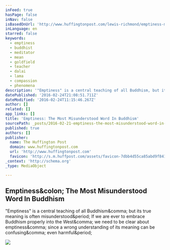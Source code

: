 ```yaml
---
inFeed: true
hasPage: false
inNav: false
isBasedOnUrl: 'http://www.huffingtonpost.com/lewis-richmond/emptiness-most-misunderstood-word-in-buddhism_b_2769189.html'
inLanguage: en
starred: false
keywords:
  - emptiness
  - buddhist
  - meditator
  - mean
  - goldfield
  - teacher
  - dalai
  - lama
  - compassion
  - phenomena
description: '"Emptiness" is a central teaching of all Buddhism, but its true meaning is often misunderstood. If we are ever to embrace Buddhism properly into the West, we need to be clear about emptiness, since a wrong understanding of its meaning can be confusing, even harmful.'
datePublished: '2016-02-24T21:08:51.711Z'
dateModified: '2016-02-24T11:15:46.267Z'
author: []
related: []
app_links: []
title: 'Emptiness: The Most Misunderstood Word In Buddhism'
sourcePath: _posts/2016-02-21-emptiness-the-most-misunderstood-word-in-buddhism.md
published: true
authors: []
publisher:
  name: The Huffington Post
  domain: www.huffingtonpost.com
  url: 'http://www.huffingtonpost.com'
  favicon: 'http://s.m.huffpost.com/assets/favicon-7dbb4d55ca85abd9f84197a1c3525e38.ico'
_context: 'http://schema.org'
_type: MediaObject

---
```

<article style=""><h1>Emptiness&amp;colon; The Most Misunderstood Word In Buddhism</h1><p>"Emptiness" is a central teaching of all Buddhism&amp;comma; but its true meaning is often misunderstood&amp;period; If we are ever to embrace Buddhism properly into the West&amp;comma; we need to be clear about emptiness&amp;comma; since a wrong understanding of its meaning can be confusing&amp;comma; even harmful&amp;period;</p><img src="http://ecx.images-amazon.com/images/I/41WhCc2LHUL._SL160_.jpg" /></article>